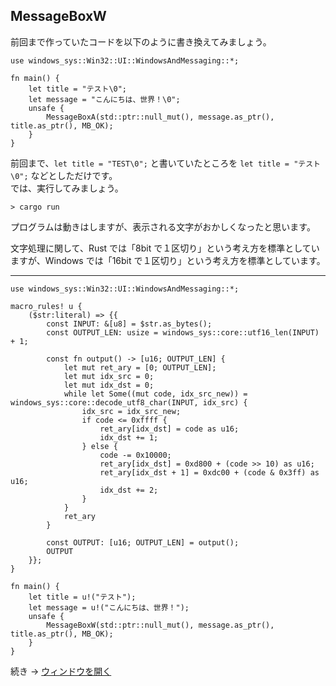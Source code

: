 ## MessageBoxW
前回まで作っていたコードを以下のように書き換えてみましょう。

```
use windows_sys::Win32::UI::WindowsAndMessaging::*;

fn main() {
	let title = "テスト\0";
	let message = "こんにちは、世界！\0";
	unsafe {
		MessageBoxA(std::ptr::null_mut(), message.as_ptr(), title.as_ptr(), MB_OK);
	}
}
```

前回まで、`let title = "TEST\0";` と書いていたところを `let title = "テスト\0";` などとしただけです。<br>
では、実行してみましょう。

```
> cargo run
```

プログラムは動きはしますが、表示される文字がおかしくなったと思います。

文字処理に関して、Rust では「8bit で１区切り」という考え方を標準としていますが、Windows では「16bit で１区切り」という考え方を標準としています。

---
```
use windows_sys::Win32::UI::WindowsAndMessaging::*;

macro_rules! u {
	($str:literal) => {{
		const INPUT: &[u8] = $str.as_bytes();
		const OUTPUT_LEN: usize = windows_sys::core::utf16_len(INPUT) + 1;
		
		const fn output() -> [u16; OUTPUT_LEN] {
			let mut ret_ary = [0; OUTPUT_LEN];
			let mut idx_src = 0;
			let mut idx_dst = 0;
			while let Some((mut code, idx_src_new)) = windows_sys::core::decode_utf8_char(INPUT, idx_src) {
				idx_src = idx_src_new;
				if code <= 0xffff {
					ret_ary[idx_dst] = code as u16;
					idx_dst += 1;
				} else {
					code -= 0x10000;
					ret_ary[idx_dst] = 0xd800 + (code >> 10) as u16;
					ret_ary[idx_dst + 1] = 0xdc00 + (code & 0x3ff) as u16;
					idx_dst += 2;
				}
			}
			ret_ary
		}
		
		const OUTPUT: [u16; OUTPUT_LEN] = output();
		OUTPUT
	}};
}

fn main() {
	let title = u!("テスト");
	let message = u!("こんにちは、世界！");
	unsafe {
		MessageBoxW(std::ptr::null_mut(), message.as_ptr(), title.as_ptr(), MB_OK);
	}
}
```

続き -> [ウィンドウを開く](https://github.com/ki052020/rust-sample/blob/main/020_CreateWindow.md)
